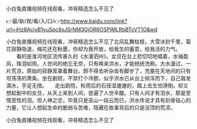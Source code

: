 小白兔直播视频在线观看，冲哥精选怎么不见了

👉最/新/观/看/入/口/👉http://www.baidu.com/link?url=jHz8AcivB1yuSpc8sJSrNM3GjOR6OSPiMLRbBTcVT1O&wd

小白兔直播视频在线观看，冲哥精选怎么不见了北风乱舞枯枝，大雪冰封千里，菊花寂静隐退，梅花还在粉墨，你却为我开放，给我生的蓄意，给我活的力气。
　　看的是淮河地区流传甚久的《水漫泗州》。女旦在台上悲切切地唱着，水袖盈风，珠泪如雨。人世间的绝忘无奈，只有唤来洪水，才能统统洗刷。大水漫过，一片荒凉，原始的寂静笼罩着舞台。顾不得去听杂沓有脚步了，充塞在天地间的只有坦荡荡的萧条。坐在剧院，不禁打个冷颤，似乎洪水已从台上倾泻而下，自己眉发滴水，手足无措。　　走出剧院，秋雨后的石径湿漉漉的，踏上去生怕滑倒。却又想起剧中的女旦，从天上来到人间，尝遍了人世辛酸。只有人间才有泪水，那是至情至性的泪。但人神之恋，毕竟只是巫山一段云而已，洪水传说才具有刻骨铭心的力量，它让人想起生命的脆弱与苦难，隐藏在故事背后的只是没顶的荒凉。


小白兔直播视频在线观看，冲哥精选怎么不见了
